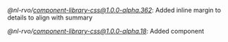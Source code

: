*@nl-rvo/component-library-css@1.0.0-alpha.362*:
Added inline margin to details to align with summary

*@nl-rvo/component-library-css@1.0.0-alpha.18*:
Added component
